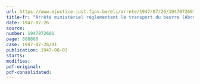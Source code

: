 ```yaml
---
url: https://www.ejustice.just.fgov.be/eli/arrete/1947/07/26/1947072601/justel
title-fr: "Arrêté ministériel réglementant le transport du beurre (Abrogé par AM 23-12-1947, art. 30)"
date: 1947-07-26
source:
number: 1947072601
page: 888888
case: 1947-07-26/01
publication: 1947-08-03
starts:
modifies:
pdf-original:
pdf-consolidated:
---
```


